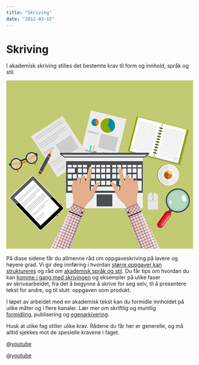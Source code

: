 ```yaml
---
title: "Skriving"
date: "2012-03-15"
---
```


# Skriving

I akademisk skriving stilles det bestemte krav til form og innhold, språk og stil.

![soking](../images/illustrasjoner_skriving_500x450.png)

På disse sidene får du allmenne råd om oppgaveskriving på lavere og høyere grad. Vi gir deg innføring i hvordan [større oppgaver kan struktureres](/skriving/struktur-og-argumentasjon/oppbygning-av-en-oppgave/)[](/skriving/struktur/oppbygning-av-en-oppgave/) og råd om [akademisk språk og stil](/skriving/sprak-og-stil/). Du får tips om hvordan du kan [komme i gang med skrivingen](/skriving/skriveprosessen/kom-i-gang-a-skrive/) og eksempler på ulike faser av skrivearbeidet, fra det å begynne å skrive for seg selv, til å presentere tekst for andre, og til slutt: oppgaven som produkt.

I løpet av arbeidet med en akademisk tekst kan du formidle innholdet på ulike måter og i flere kanaler. Lær mer om skriftlig og muntlig [formidling](/skriving/formidling/ "Formidling"), publisering og [egenarkivering](https://sokogskriv.no/skriving/formidling/#Egenarkivering).

Husk at ulike fag stiller ulike krav. Rådene du får her er generelle, og må alltid sjekkes mot de spesielle kravene i faget.

@[youtube](GD1scK6R01A)

@[youtube](p3TFJyX5DJo)

